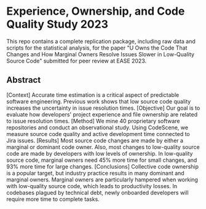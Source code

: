 # Experience, Ownership, and Code Quality Study 2023

This repo contains a complete replication package, including raw data and scripts for the statistical analysis, for the paper "U Owns the Code That Changes and How Marginal Owners Resolve Issues Slower in Low-Quality Source Code" submitted for peer review at EASE 2023.

## Abstract

[Context] Accurate time estimation is a critical aspect of predictable software engineering. Previous work shows that low source code quality increases the uncertainty in issue resolution times.
[Objective] Our goal is to evaluate how developers' project experience and file ownership are related to issue resolution times. [Method] We mine 40 proprietary software repositories and conduct an observational study. Using CodeScene, we measure source code quality and active development time connected to Jira issues.  [Results] Most source code changes are made by either a marginal or dominant code owner. Also, most changes to low-quality source code are made by developers with low levels of ownership. In low-quality source code, marginal owners need 45% more time for small changes, and 93% more time for large changes. [Conclusions] Collective code ownership is a popular target, but industry practice results in many dominant and marginal owners. Marginal owners are particularly hampered when working with low-quality source code, which leads to productivity losses. In codebases plagued by technical debt, newly onboarded developers will require more time to complete tasks.